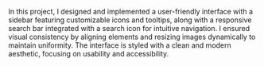 In this project, 
I designed and implemented a user-friendly interface with a sidebar featuring customizable icons and tooltips,
along with a responsive search bar integrated with a search icon for intuitive navigation. 
I ensured visual consistency by aligning elements and resizing images dynamically to maintain uniformity. 
The interface is styled with a clean and modern aesthetic, focusing on usability and accessibility.
